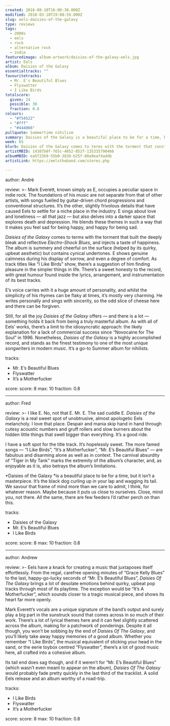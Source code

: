 ```yaml
---
created: 2016-08-10T16:00:30.000Z
modified: 2018-03-10T19:08:59.000Z
slug: eels-daisies-of-the-galaxy
type: reviews
tags:
  - 2000s
  - eels
  - rock
  - alternative rock
  - indie
featuredimage: album-artwork/daisies-of-the-galaxy-eels.jpg
artist: Eels
album: Daisies of the Galaxy
essentialtracks: ""
favouritetracks:
  - Mr. E's Beautiful Blues
  - Flyswatter
  - I Like Birds
totalscore:
  given: 24
  possible: 30
  fraction: 0.8
colours:
  - "#f54522"
  - "#fff"
  - "#444066"
pullquote: Summertime nihilism
summary: Daisies of the Galaxy is a beautiful place to be for a time, but it isn’t a masterpiece. It’s the black dog curling up in your lap and wagging its tail. We savour that frame of mind more than we care to admit, I think.
week: 65
blurb: Daisies of the Galaxy comes to terms with the torment that constructed the deeply bleak and reflective Electro-Shock Blues, and injects a taste of happiness.
artistMBID: 14387b0f-765c-4852-852f-135335790466
albumMBID: ea5f23b9-55b0-3838-b25f-88a9eaf4addb
artistLink: https://eelstheband.com/stores.php

---
```


author: André

review: >-
  Mark Everett, known simply as E, occupies a peculiar space in indie rock. The foundations of his music are not separate from that of other artists, with songs fuelled by guitar-driven chord progressions and conventional structures. It’s the other, slightly frivolous details that have caused Eels to settle for a niche place in the industry. E sings about love and loneliness — all that jazz — but also delves into a darker space that explores death and depression. He blends these themes in such a way that it makes you feel sad for being happy, and happy for being sad. 
  
  *Daisies of the Galaxy* comes to terms with the torment that built the deeply bleak and reflective *Electro-Shock Blues*, and injects a taste of happiness. The album is summery and cheerful on the surface (helped by its quirky, upbeat aesthetic) but contains cynical undertones. E shows genuine calmness during his display of sorrow, and even a degree of comfort. As track titles like “I Like Birds” show, there’s a suggestion of him finding pleasure in the simpler things in life. There’s a sweet honesty to the record, with great humour found inside the lyrics, arrangement, and instrumentation of its best tracks. 
  
  E’s voice carries with it a huge amount of personality, and whilst the simplicity of his rhymes can be flaky at times, it’s mostly very charming. He writes personally and sings with sincerity, so the odd slice of cheese here and there can be forgiven. 
  
  Still, for all the joy *Daisies of the Galaxy* offers — and there is a lot — something holds it back from being a truly masterful album. As with all of Eels’ works, there’s a limit to the idiosyncratic approach: the likely explanation for a lack of commercial success since “Novocaine for The Soul” in 1996. Nonetheless, *Daisies of the Galaxy* is a highly accomplished record, and stands as the finest testimony to one of the most unique songwriters in modern music. It’s a go-to Summer album for nihilists.

tracks:
  - Mr. E’s Beautiful Blues
  - ­Flyswatter
  - ­It’s a Motherfucker

score:
  score: 8
  max: 10
  fraction: 0.8

---
author: Fred

review: >-
  I like E. No, not that E. Mr. E. The sad cuddle E. *Daisies of the Galaxy* is a real sweet spot of unobtrusive, almost apologetic Eels melancholy. I love that place. Despair and mania skip hand in hand through cutesy acoustic numbers and gruff rollers and slow burners about the hidden little things that swell bigger than everything. It’s a good ride. 
  
  I have a soft spot for the title track. It’s hopelessly sweet. The more famed songs — “I Like Birds”, “It’s a Motherfucker”, “Mr. E’s Beautiful Blues” — are fabulous and disarming alone as well as in context. The carnival absurdity of “Tiger in My Tank” marks the extremity of the album’s character, and, as enjoyable as it is, also betrays the album’s limitations. 
  
  *Daisies of the Galaxy *is a beautiful place to be for a time, but it isn’t a masterpiece. It’s the black dog curling up in your lap and wagging its tail. We savour that frame of mind more than we care to admit, I think, for whatever reason. Maybe because it puts us close to ourselves. Close, mind you, not there. All the same, there are few feeders I’d rather perch on than this.

tracks:
  - Daisies of the Galaxy
  - ­Mr. E’s Beautiful Blues
  - ­I Like Birds

score:
  score: 8
  max: 10
  fraction: 0.8

---
author: Andrew

review: >-
  Eels have a knack for creating a music that juxtaposes itself effortlessly. From the regal, carefree opening minutes of “Grace Kelly Blues” to the last, happy-go-lucky seconds of “Mr. E’s Beautiful Blues”, *Daisies Of The Galaxy* brings a lot of desolate emotions behind quirky, upbeat pop tracks through most of its playtime. The exception would be “It’s A Motherfucker”, which sounds closer to a tragic musical piece, and shows its heart far more openly. 
  
  Mark Everett’s vocals are a unique signature of the band’s output and surely play a big part in the sunstruck sound that comes across in so much of their work. There’s a lot of lyrical themes here and it can feel slightly scattered across the album, making for a patchwork of ponderings. Despite it all though, you won’t be sobbing by the end of *Daisies Of The Galaxy*, and you’ll likely take away happy memories of a good album. Whether you remember “I Like Birds”, the musical equivalent of sticking your head in the sand, or the eerie toybox centred “Flyswatter”, there’s a lot of good music here, all crafted into a cohesive album. 
  
  Its tail end does sag though, and if it weren’t for “Mr. E’s Beautiful Blues” (which wasn’t even meant to appear on the album), *Daisies Of The Galaxy* would probably fade pretty quickly in the last third of the tracklist. A solid Eels release and an album worthy of a road-trip.

tracks:
  - I Like Birds
  - ­Flyswatter
  - ­It’s a Motherfucker
  
score:
  score: 8
  max: 10
  fraction: 0.8
